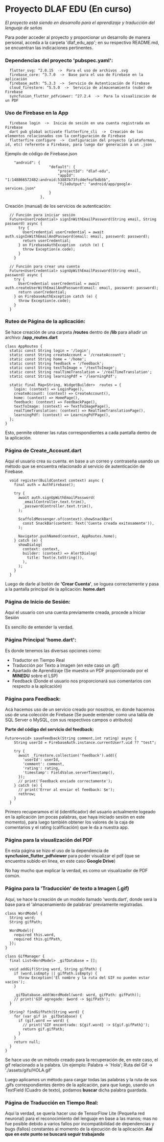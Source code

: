 # Proyecto DLAF EDU (En curso)

*El proyecto está siendo en desarrollo para el aprendizaje y traducción del lenguaje de señas*

Para poder acceder al proyecto y proporcionar un desarrollo de manera personal, acceda a la carpeta 'dlaf_edu_app'; en su respectivo README.md, se encuentran las indicaciones pertinentes.

### Dependencias del proyecto 'pubspec.yaml':
  
~~~
  flutter_svg: ^2.0.15  ->  Para el uso de archivos .svg
  firebase_core: ^3.7.0  ->  Base para el uso de Firebase en la aplicación
  firebase_auth: ^5.3.3  ->  Servicio de Autenticación de Firebase
  cloud_firestore: ^5.5.0  ->  Servicio de almacenamiento (nube) de Firebase
  syncfusion_flutter_pdfviewer: ^27.2.4  ->  Para la visualización de un PDF
~~~

### Uso de Firebase en la App

~~~
  firebase login  ->  Inicio de sesión en una cuenta registrada en Firebase
  dart pub global activate flutterfire_cli  ->  Creación de los elementos relacionados con la configuración de Firebase
  flutterfire configure  ->  Configuración del proyecto (plataformas, id, etc) referente a Firebase, para luego dar generación a un .json
~~~

Ejemplo de código de Firebase.json

~~~
    "android": {
                    "default": {
                        "projectId": "dlaf-edu",
                        "appId":    "1:148866572482:android:53887b73fcd4efeafbdb5b",
                        "fileOutput": "android/app/google-services.json"
                    }
                },
~~~

Creación (manual) de los servicios de autenticación:

~~~
  // Función para iniciar sesión
  Future<UserCredential> signInWithEmailPassword(String email, String password) async {
      try {
        UserCredential userCredential = await auth.signInWithEmailAndPassword(email: email, password: password);
        return userCredential;
      } on FirebaseAuthException  catch (e) {
        throw Exception(e.code);
      }
    }
~~~

~~~
  // Función para crear una cuenta
  Future<UserCredential> signUpWithEmailPassword(String email, password) async {
    try {
      UserCredential userCredential = await auth.createUserWithEmailAndPassword(email: email, password: password);
      return userCredential;
    } on FirebaseAuthException catch (e) {
      throw Exception(e.code);
    }
  }
~~~

### Ruteo de Página de la aplicación:
Se hace creación de una carpeta **/routes** dentro de **/lib** para añadir un archivo: **/app_routes.dart**

~~~
class AppRoutes {
  static const String login = '/login';
  static const String createAccount = '/createAccount';
  static const String home = '/home';
  static const String feedback = '/feedback';
  static const String textToImage = '/textToImage';
  static const String realTimeTranslation = '/realTimeTranslation';
  static const String learningPdf = '/learningPdf';

  static final Map<String, WidgetBuilder>  routes = {
    login: (context) => LoginPage(),
    createAccount: (context) => CreateAccount(),
    home: (context) => HomePage(),
    feedback: (context) => FeedbackPage(),
    textToImage: (context) => TextToImagePage(),
    realTimeTranslation: (context) => RealTimeTranslationPage(),
    learningPdf: (context) => LearningPdfPage(),
  };
}
~~~

Esto, permite obtener las rutas correspondientes a cada pantalla dentro de la aplicación.

### Página de Create_Account.dart
Aquí el usuario crea su cuenta. en base a un correo y contraseña usando un método que se encuentra relacionado al servicio de autenticación de Firebase.

~~~
  void register(BuildContext context) async {
    final auth = AuthFirebase();

    try {
      await auth.signUpWithEmailPassword(
        _emailController.text.trim(),
        _passwordController.text.trim(),
      );

      ScaffoldMessenger.of(context).showSnackBar(
        const SnackBar(content: Text('Cuenta creada exitosamente')),
      );

      Navigator.pushNamed(context, AppRoutes.home);
    } catch (e) {
      showDialog(
        context: context,
        builder: (context) => AlertDialog(
          title: Text(e.toString()),
        ),
      );
    }
  }
~~~

Luego de darle al botón de **'Crear Cuenta'**, se loguea correctamente y pasa a la pantalla principal de la aplicación: **home.dart**

### Página de Inicio de Sesión:
Aquí el usuario con una cuenta previamente creada, procede a Iniciar Sesión

Es sencillo de entender la verdad.

### Página Principal 'home.dart':
Es donde tenemos las diversas opciones como:
- Traductor en Tiempo Real
- Traducción por Texto a Imagen (en este caso un .gif)
- Apartado de Aprendizaje (Se muestra un PDF proporcionado por el **MINEDU** sobre el LSP)
- Feedback (Donde el usuario nos proporcionará sus comentarios con respecto a la aplicación)

### Página para Feedback:
Acá hacemos uso de un servicio creado por nosotros, en donde hacemos uso de una colección de Firebase (Se puede entender como una tabla de SQL Server o MySQL, con sus respectivos campos o atributos)

**Parte del código del servicio del feedback:**
~~~
Future<void> saveFeedback(String comment,int rating) async {
    String userId = FirebaseAuth.instance.currentUser?.uid ?? "test";

    try {
      await _firestore.collection('feedback').add({
        'userId': userId,
        'comment': comment,
        'rating': rating,
        'timestamp': FieldValue.serverTimestamp(),
      });
      // print('Feedback enviado correctamente');
    } catch (e) {
      // print('Error al enviar el feedback: $e');
      rethrow;
    }
  }
~~~

Primero recuperamos el id (identificador) del usuario actualmente logeado en la aplicación (en pocas palabras, que haya iniciado sesión en este momento), para luego también obtener los valores de la caja de comentarios y el rating (calificación) que le da a nuestra app.

### Página para la visualización del PDF
En esta página se hizo el uso de la dependencia de **syncfusion_flutter_pdfviewer** para poder visualizar el pdf (que se encuentra subido en línea, en este caso **Google Drive**)

No hay mucho que explicar la verdad, es como un visualizador de PDF común.

### Página para la 'Traducción' de texto a Imagen (.gif)
Aquí, se hace la creación de un modelo llamado 'words.dart', donde será la base para el 'almacenamiento de palabras' previamente registradas.

~~~
class WordModel {
  String word;
  String gifPath;

  WordModel({
    required this.word,
    required this.gifPath,
  });
}

class GifManager {
  final List<WordModel> _gifDatabase = [];

  void addGif(String word, String gifPath) {
    if (word.isEmpty || gifPath.isEmpty) {
      throw Exception('El nombre y la ruta del GIF no pueden estar vacíos');
    }

    _gifDatabase.add(WordModel(word: word, gifPath: gifPath));
    // print('GIF agregado: $word -> $gifPath');
  }

  String? findGifPath(String word) {
    for (var gif in _gifDatabase) {
      if (gif.word == word) {
        // print('GIF encontrado: ${gif.word} -> ${gif.gifPath}');
        return gif.gifPath;
      }
    }
    return null;
  }
}

~~~

Se hace uso de un método creado para la recuperación de, en este caso, el gif relacionado a la palabra. Un ejemplo: Palabra -> 'Hola'; Ruta del Gif -> './assets/gifs/HOLA.gif'

Luego aplicamos un método para cargar todas las palabras y la ruta de sus .gifs correspondientes dentro de la aplicación, para que luego, usando un TextField (Cuadro de texto), podamos **buscar** dicha palabra guardada.

### Página de Traducción en Tiempo Real:
Aquí la verdad, se quería hacer uso de TensorFlow Lite (Pequeña red neuronal) para el reconocimiento del lenguaje en base a las manos; mas no fue posible debido a varios fallos por incompatibilidad de dependencias y bugs (fallos) constantes al momento de la ejecución de la aplicación. **Así que en este punto se buscará seguir trabajando**